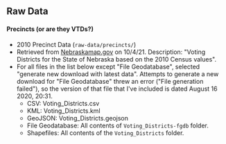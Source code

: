 ## Raw Data

#### Precincts (or are they VTDs?)

- 2010 Precinct Data (`raw-data/precincts/`)
- Retrieved from [Nebraskamap.gov](https://www.nebraskamap.gov/datasets/nebraska::voting-districts/about) on 10/4/21. Description: "Voting Districts for the State of Nebraska based on the 2010 Census values".
- For all files in the list below except "File Geodatabase", selected "generate new download with latest data". Attempts to generate a new download for "File Geodatabase" threw an error ("File generation failed"), so the version of that file that I've included is dated August 16 2020, 20:31.
  - CSV: Voting_Districts.csv
  - KML: Voting_Districts.kml
  - GeoJSON: Voting_Districts.geojson
  - File Geodatabase: All contents of `Voting_Districts-fgdb` folder.
  - Shapefiles: All contents of the `Voting_Districts` folder.

